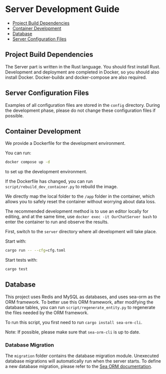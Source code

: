 # Server Development Guide

- [Project Build Dependencies](#project-build-dependencies)
- [Container Development](#container-development)
- [Database](#database)
- [Server Configuration Files](#server-configuration-files)

## Project Build Dependencies

The Server part is written in the Rust language. You should first install Rust.
Development and deployment are completed in Docker, so you should also install Docker.
Docker-buildx and docker-compose are also required.

## Server Configuration Files

Examples of all configuration files are stored in the `config` directory. During the development phase, please do not change these configuration files if possible.

## Container Development

We provide a Dockerfile for the development environment.

You can run:

```bash
docker compose up -d
```

to set up the development environment.

If the Dockerfile has changed, you can run `script/rebuild_dev_container.py` to rebuild the image.

We directly map the local folder to the `/app` folder in the container, which allows you to safely reset the container without worrying about data loss.

The recommended development method is to use an editor locally for editing, and at the same time, use `docker exec -it OurChatServer bash` to enter the container to run and observe the results.

First, switch to the `server` directory where all development will take place.

Start with:

```bash
cargo run -- --cfg=cfg.toml
```

Start tests with:

```bash
cargo test
```

## Database

This project uses Redis and MySQL as databases, and uses sea-orm as the ORM framework. To better use this ORM framework, after modifying the database tables, you can run `script/regenerate_entity.py` to regenerate the files needed by the ORM framework.

To run this script, you first need to run `cargo install sea-orm-cli`.

Note: If possible, please make sure that `sea-orm-cli` is up to date.

### Database Migration

The `migration` folder contains the database migration module. Unexecuted database migrations will automatically run when the server starts. To define a new database migration, please refer to the [Sea ORM documentation](https://www.sea-ql.org/SeaORM/docs/migration/setting-up-migration/).
